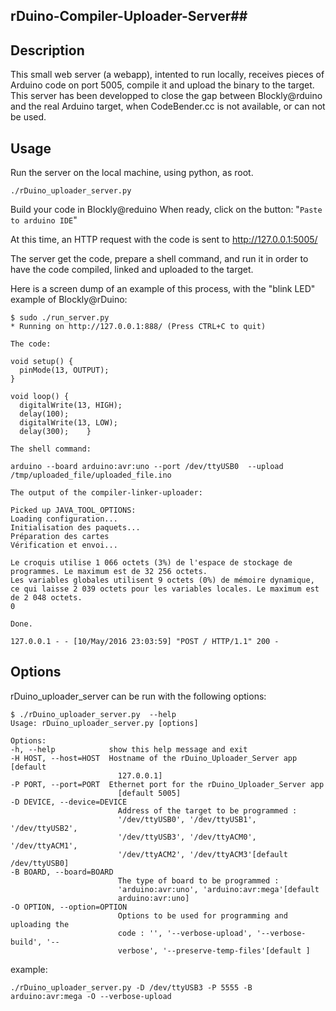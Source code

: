 ## rDuino-Compiler-Uploader-Server##

Description
-----------
This small web server (a webapp), intented to run locally, receives pieces of Arduino code on port 5005, compile it and upload the binary to the target.
This server has been developped to close the gap between Blockly@rduino and the real Arduino target, when CodeBender.cc is not available, or can not be used.

Usage
-----
Run the server on the local machine, using python, as root.

    ./rDuino_uploader_server.py

Build your code in Blockly@reduino
When ready, click on the button:
"`Paste to arduino IDE`"

At this time, an HTTP request with the code is sent to 
http://127.0.0.1:5005/

The server get the code, prepare a shell command, and run it in order to have the code compiled, linked and uploaded to the target.

Here is a screen dump of an example of this process, with the "blink LED" example of Blockly@rDuino:

    $ sudo ./run_server.py 
    * Running on http://127.0.0.1:888/ (Press CTRL+C to quit)
    
    The code: 
    
    void setup() {
      pinMode(13, OUTPUT);
    }
    
    void loop() {
      digitalWrite(13, HIGH);
      delay(100);
      digitalWrite(13, LOW);
      delay(300);    }
    
    The shell command:
    
    arduino --board arduino:avr:uno --port /dev/ttyUSB0  --upload /tmp/uploaded_file/uploaded_file.ino
    
    The output of the compiler-linker-uploader:
    
    Picked up JAVA_TOOL_OPTIONS: 
    Loading configuration...
    Initialisation des paquets...
    Préparation des cartes
    Vérification et envoi...
    
    Le croquis utilise 1 066 octets (3%) de l'espace de stockage de programmes. Le maximum est de 32 256 octets.
    Les variables globales utilisent 9 octets (0%) de mémoire dynamique, ce qui laisse 2 039 octets pour les variables locales. Le maximum est de 2 048 octets.
    0
    
    Done.
    
    127.0.0.1 - - [10/May/2016 23:03:59] "POST / HTTP/1.1" 200 -



Options
-------
rDuino_uploader_server can be run with the following options:

    $ ./rDuino_uploader_server.py  --help
    Usage: rDuino_uploader_server.py [options]

    Options:
    -h, --help            show this help message and exit
    -H HOST, --host=HOST  Hostname of the rDuino_Uploader_Server app [default
                            127.0.0.1]
    -P PORT, --port=PORT  Ethernet port for the rDuino_Uploader_Server app
                            [default 5005]
    -D DEVICE, --device=DEVICE
                            Address of the target to be programmed :
                            '/dev/ttyUSB0', '/dev/ttyUSB1', '/dev/ttyUSB2',
                            '/dev/ttyUSB3', '/dev/ttyACM0', '/dev/ttyACM1',
                            '/dev/ttyACM2', '/dev/ttyACM3'[default /dev/ttyUSB0]
    -B BOARD, --board=BOARD
                            The type of board to be programmed :
                            'arduino:avr:uno', 'arduino:avr:mega'[default
                            arduino:avr:uno]
    -O OPTION, --option=OPTION
                            Options to be used for programming and uploading the
                            code : '', '--verbose-upload', '--verbose-build', '--
                            verbose', '--preserve-temp-files'[default ]


example:

    ./rDuino_uploader_server.py -D /dev/ttyUSB3 -P 5555 -B arduino:avr:mega -O --verbose-upload

